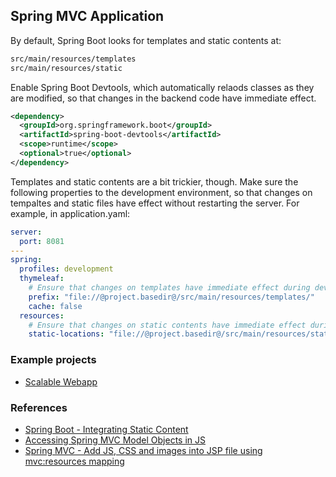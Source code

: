 ## Spring MVC Application

By default, Spring Boot looks for templates and static contents at:

```bash
src/main/resources/templates
src/main/resources/static
```

Enable Spring Boot Devtools, which automatically relaods classes as they are modified, so that changes in the backend code have immediate effect.

```xml
<dependency>
  <groupId>org.springframework.boot</groupId>
  <artifactId>spring-boot-devtools</artifactId>
  <scope>runtime</scope>
  <optional>true</optional>
</dependency>
```

Templates and static contents are a bit trickier, though. Make sure the following properties to the development environment, so that changes on tempaltes and static files have effect without restarting the server.
For example, in application.yaml:

```yaml
server:
  port: 8081
---
spring:
  profiles: development
  thymeleaf:
    # Ensure that changes on templates have immediate effect during development
    prefix: "file://@project.basedir@/src/main/resources/templates/"
    cache: false
  resources:
    # Ensure that changes on static contents have immediate effect during development
    static-locations: "file://@project.basedir@/src/main/resources/static/"
```

### Example projects

- [Scalable Webapp](https://github.com/s-londono/scalable-webapp)

### References

- [Spring Boot - Integrating Static Content](https://www.springboottutorial.com/spring-boot-with-static-content-css-and-javascript-js)
- [Accessing Spring MVC Model Objects in JS](https://www.baeldung.com/spring-mvc-model-objects-js)
- [Spring MVC - Add JS, CSS and images into JSP file using mvc:resources mapping](https://crunchify.com/spring-mvc-4-2-2-best-way-to-integrate-js-and-css-file-in-jsp-file-using-mvcresources-mapping/)


